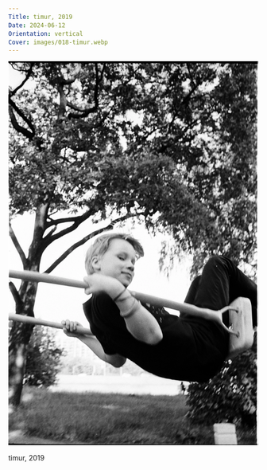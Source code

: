 ```yaml
---
Title: timur, 2019
Date: 2024-06-12
Orientation: vertical
Cover: images/018-timur.webp
---
```


![timur, 2019](images/018-timur@2x.webp)

timur, 2019
